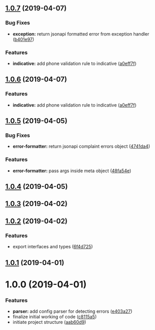## [1.0.7](https://github.com/thetutlage/error-handler/compare/1.0.5...1.0.7) (2019-04-07)


### Bug Fixes

* **exception:** return jsonapi formatted error from exception handler ([b401e97](https://github.com/thetutlage/error-handler/commit/b401e97))


### Features

* **indicative:** add phone validation rule to indicative ([a0eff7f](https://github.com/thetutlage/error-handler/commit/a0eff7f))



## [1.0.6](https://github.com/thetutlage/error-handler/compare/1.0.5...1.0.6) (2019-04-07)


### Features

* **indicative:** add phone validation rule to indicative ([a0eff7f](https://github.com/thetutlage/error-handler/commit/a0eff7f))



## [1.0.5](https://github.com/RelayIN/error-handler/compare/1.0.4...1.0.5) (2019-04-05)


### Bug Fixes

* **error-formatter:** return jsonapi complaint errors object ([4741da4](https://github.com/RelayIN/error-handler/commit/4741da4))


### Features

* **error-formatter:** pass args inside meta object ([48fa54e](https://github.com/RelayIN/error-handler/commit/48fa54e))



## [1.0.4](https://github.com/RelayIN/error-handler/compare/1.0.3...1.0.4) (2019-04-05)



## [1.0.3](https://github.com/RelayIN/error-handler/compare/1.0.2...1.0.3) (2019-04-02)



## [1.0.2](https://github.com/RelayIN/error-handler/compare/1.0.1...1.0.2) (2019-04-02)


### Features

* export interfaces and types ([6f4d725](https://github.com/RelayIN/error-handler/commit/6f4d725))



## [1.0.1](https://github.com/RelayIN/error-handler/compare/v1.0.0...v1.0.1) (2019-04-01)



# 1.0.0 (2019-04-01)


### Features

* **parser:** add config parser for detecting errors ([e403a27](https://github.com/RelayIN/adonis-error-handler/commit/e403a27))
* finalize initial working of code ([c8115a5](https://github.com/RelayIN/adonis-error-handler/commit/c8115a5))
* initiate project structure ([aab60d9](https://github.com/RelayIN/adonis-error-handler/commit/aab60d9))



